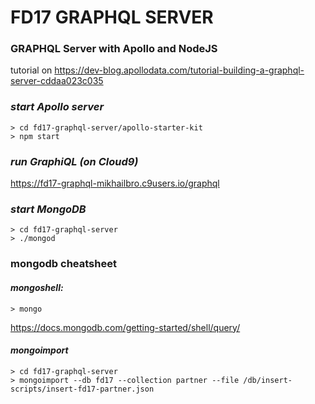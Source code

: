 # FD17 GRAPHQL SERVER

### GRAPHQL Server with Apollo and NodeJS 
tutorial on https://dev-blog.apollodata.com/tutorial-building-a-graphql-server-cddaa023c035

### _start Apollo server_
```
> cd fd17-graphql-server/apollo-starter-kit
> npm start
```

### _run GraphiQL (on Cloud9)_
https://fd17-graphql-mikhailbro.c9users.io/graphql


### _start MongoDB_
```
> cd fd17-graphql-server
> ./mongod
```

### mongodb cheatsheet
#### _mongoshell:_
```
> mongo
```
https://docs.mongodb.com/getting-started/shell/query/

#### _mongoimport_
```
> cd fd17-graphql-server
> mongoimport --db fd17 --collection partner --file /db/insert-scripts/insert-fd17-partner.json
```


